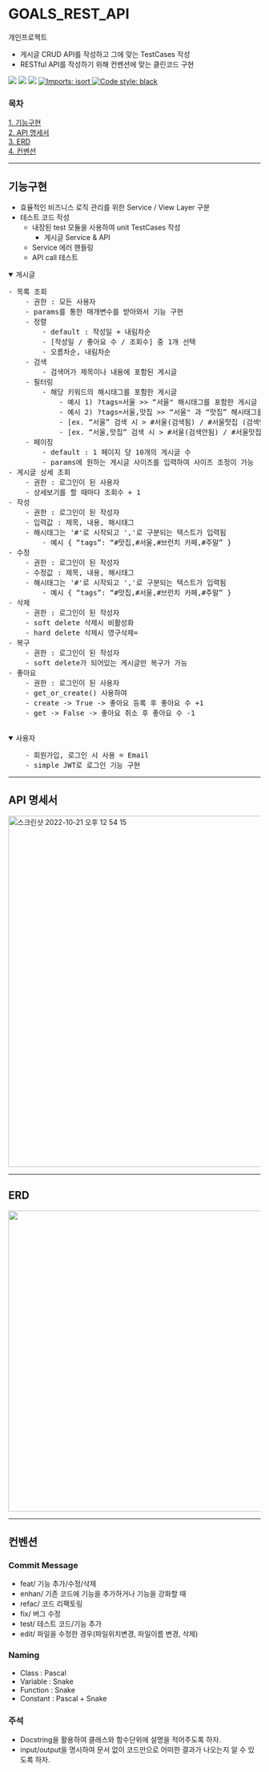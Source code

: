 # GOALS_REST_API

개인프로젝트
- 게시글 CRUD API를 작성하고 그에 맞는 TestCases 작성
- RESTful API를 작성하기 위해 컨벤션에 맞는 클린코드 구현


<img src="https://img.shields.io/badge/Python-3.9.10-3776AB?style=flat-square&logo=Python&logoColor=white"/> <img src="https://img.shields.io/badge/Django-092E20?style=flat-square&logo=Django&logoColor=white"/> <img src="https://img.shields.io/badge/Django REST framework-092E20?style=flat-square&logo=Django REST framework&logoColor=white"/> 
<a href="https://pycqa.github.io/isort/" rel="nofollow">
    <img src="https://camo.githubusercontent.com/fe4a658dd745f746410f961ae45d44355db1cc0e4c09c7877d265c1380248943/68747470733a2f2f696d672e736869656c64732e696f2f62616467652f253230696d706f7274732d69736f72742d2532333136373462313f7374796c653d666c6174266c6162656c436f6c6f723d656638333336" alt="Imports: isort" style="max-width: 100%;">
  </a>
[![Code style: black](https://img.shields.io/badge/code%20style-black-000000.svg)](https://github.com/psf/black)

### 목차
[1. 기능구현](#기능구현) <br>
[2. API 명세서](#api-명세서) <br>
[3. ERD](#erd) <br>
[4. 컨벤션](#컨벤션) <br>

---

## 기능구현

- 효율적인 비즈니스 로직 관리를 위한 Service / View Layer 구분
- 테스트 코드 작성
    - 내장된 test 모듈을 사용하여 unit TestCases 작성
        - 게시글 Service & API
    - Service 에러 핸들링
    - API call 테스트

<details open>
<summary>게시글</summary>
<pre>
- 목록 조회
    - 권한 : 모든 사용자
    - params를 통한 매개변수를 받아와서 기능 구현
    - 정렬
        - default : 작성일 + 내림차순
        - [작성일 / 좋아요 수 / 조회수] 중 1개 선택
        - 오름차순, 내림차순
    - 검색
        - 검색어가 제목이나 내용에 포함된 게시글
    - 필터링
        - 해당 키워드의 해시태그를 포함한 게시글
            - 예시 1) ?tags=서울 >> “서울" 해시태그를 포함한 게시글
            - 예시 2) ?tags=서울,맛집 >> “서울" 과 “맛집” 해시태그를 포함한 게시글
            - [ex. “서울” 검색 시 > #서울(검색됨) / #서울맛집 (검색안됨)  / #서울,#맛집(검색됨)]
            - [ex. “서울,맛집” 검색 시 > #서울(검색안됨) / #서울맛집 (검색안됨)  / #서울,#맛집(검색됨)] 
    - 페이징
        - default : 1 페이지 당 10개의 게시글 수
        - params에 원하는 게시글 사이즈를 입력하여 사이즈 조정이 가능
- 게시글 상세 조회
    - 권한 : 로그인이 된 사용자
    - 상세보기를 할 때마다 조회수 + 1
- 작성
    - 권한 : 로그인이 된 작성자
    - 입력값 : 제목, 내용, 해시태그
    - 해시태그는 '#'로 시작되고 ','로 구분되는 텍스트가 입력됨
        - 예시 { “tags”: “#맛집,#서울,#브런치 카페,#주말” }
- 수정
    - 권한 : 로그인이 된 작성자
    - 수정값 : 제목, 내용, 해시태그
    - 해시태그는 '#'로 시작되고 ','로 구분되는 텍스트가 입력됨
        - 예시 { “tags”: “#맛집,#서울,#브런치 카페,#주말” }
- 삭제 
    - 권한 : 로그인이 된 작성자
    - soft delete 삭제시 비활성화
    - hard delete 삭제시 영구삭제=
- 복구
    - 권한 : 로그인이 된 작성자
    - soft delete가 되어있는 게시글만 복구가 가능
- 좋아요
    - 권한 : 로그인이 된 사용자
    - get_or_create() 사용하여 
    - create -> True -> 좋아요 등록 후 좋아요 수 +1
    - get -> False -> 좋아요 취소 후 좋아요 수 -1

</pre>
</details>


<details open>
<summary>
사용자
</summary>
<pre>
    - 회원가입, 로그인 시 사용 = Email
    - simple JWT로 로그인 기능 구현
</pre></details>

---

## API 명세서
<img width="700" alt="스크린샷 2022-10-21 오후 12 54 15" src="https://user-images.githubusercontent.com/104303285/197108032-dba1e5fc-2e3f-4201-9d86-d741bf0c5720.png">

---

## ERD
<img width="600" src="https://user-images.githubusercontent.com/104303285/197109255-f988ff08-d53c-4b08-aeb4-a04c265cd89b.png">


---

## 컨벤션

### Commit Message

- feat/ 기능 추가/수정/삭제
- enhan/ 기존 코드에 기능을 추가하거나 기능을 강화할 때
- refac/ 코드 리팩토링
- fix/ 버그 수정
- test/ 테스트 코드/기능 추가
- edit/ 파일을 수정한 경우(파일위치변경, 파일이름 변경, 삭제)

### Naming

- Class : Pascal
- Variable : Snake
- Function : Snake
- Constant : Pascal + Snake

### 주석

- Docstring을 활용하여 클래스와 함수단위에 설명을 적어주도록 하자.
- input/output을 명시하여 문서 없이 코드만으로 어떠한 결과가 나오는지 알 수 있도록 하자.

